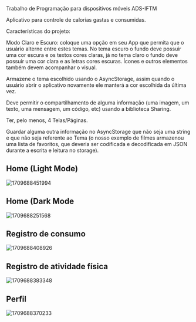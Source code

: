 Trabalho de Programação para dispositivos móveis ADS-IFTM

Aplicativo para controle de calorias gastas e consumidas.

Características do projeto:

Modo Claro e Escuro: coloque uma opção em seu App que permita que o usuário alterne entre estes temas. No tema escuro o fundo deve possuir uma cor escura e os textos cores claras, já no tema claro o fundo deve possuir uma cor clara e as letras cores escuras. Ícones e outros elementos também devem acompanhar o visual.

Armazene o tema escolhido usando o AsyncStorage, assim quando o usuário abrir o aplicativo novamente ele manterá a cor escolhida da última vez.

Deve permitir o compartilhamento de alguma informação (uma imagem, um texto, uma mensagem, um código, etc) usando a biblioteca Sharing.

Ter, pelo menos, 4 Telas/Páginas.

Guardar alguma outra informação no AsyncStorage que não seja uma string e que não seja referente ao Tema (o nosso exemplo de filmes armazenou uma lista de favoritos, que deveria ser codificada e decodificada em JSON durante a escrita e leitura no storage).

<h2>Home (Light Mode)</h2>

![1709688451994](https://github.com/oliveiraronaldo/Active-Plus/assets/82688367/d7209c3c-1ef0-423d-aaa1-b731c2c2f3ad)

<h2>Home (Dark Mode</h2>

![1709688251568](https://github.com/oliveiraronaldo/Active-Plus/assets/82688367/05ec7d87-645c-4e0f-adca-773bb4a7e4f3)

<h2>Registro de consumo</h2>

![1709688408926](https://github.com/oliveiraronaldo/Active-Plus/assets/82688367/387bcbd3-7e7a-42dc-bc95-440e1c949129)

<h2>Registro de atividade física</h2>

![1709688383348](https://github.com/oliveiraronaldo/Active-Plus/assets/82688367/09993a54-18b7-423c-bbf1-c22f5dce0f4e)

<h2>Perfil</h2>

![1709688370233](https://github.com/oliveiraronaldo/Active-Plus/assets/82688367/f13a5407-e79f-4bdb-98c4-6f9d34485dc8)

